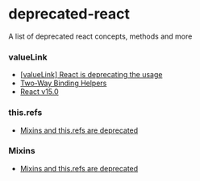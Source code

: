 # deprecated-react
A list of deprecated react concepts, methods and more


### valueLink
* [[valueLink] React is deprecating the usage](https://github.com/callemall/material-ui/issues/2880)
* [Two-Way Binding Helpers](https://facebook.github.io/react/docs/two-way-binding-helpers.html)
* [React v15.0](https://facebook.github.io/react/blog/2016/04/07/react-v15.html)

### this.refs
* [Mixins and this.refs are deprecated](https://github.com/mapbox/react-native-mapbox-gl/issues/361)

### Mixins
* [Mixins and this.refs are deprecated](https://github.com/mapbox/react-native-mapbox-gl/issues/361)

